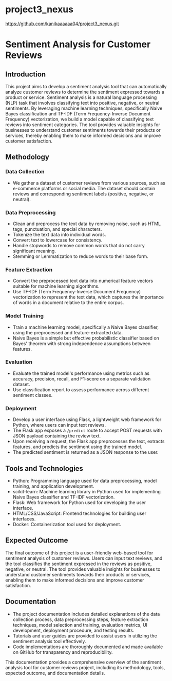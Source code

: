# project3_nexus
https://github.com/kanikaaaaaa04/project3_nexus.git
# Sentiment Analysis for Customer Reviews

## Introduction
This project aims to develop a sentiment analysis tool that can automatically analyze customer reviews to determine the sentiment expressed towards a product or service. Sentiment analysis is a natural language processing (NLP) task that involves classifying text into positive, negative, or neutral sentiments. By leveraging machine learning techniques, specifically Naive Bayes classification and TF-IDF (Term Frequency-Inverse Document Frequency) vectorization, we build a model capable of classifying text reviews into sentiment categories. The tool provides valuable insights for businesses to understand customer sentiments towards their products or services, thereby enabling them to make informed decisions and improve customer satisfaction.

## Methodology

### Data Collection
- We gather a dataset of customer reviews from various sources, such as e-commerce platforms or social media. The dataset should contain reviews and corresponding sentiment labels (positive, negative, or neutral).

### Data Preprocessing
- Clean and preprocess the text data by removing noise, such as HTML tags, punctuation, and special characters.
- Tokenize the text data into individual words.
- Convert text to lowercase for consistency.
- Handle stopwords to remove common words that do not carry significant meaning.
- Stemming or Lemmatization to reduce words to their base form.

### Feature Extraction
- Convert the preprocessed text data into numerical feature vectors suitable for machine learning algorithms.
- Use TF-IDF (Term Frequency-Inverse Document Frequency) vectorization to represent the text data, which captures the importance of words in a document relative to the entire corpus.

### Model Training
- Train a machine learning model, specifically a Naive Bayes classifier, using the preprocessed and feature-extracted data.
- Naive Bayes is a simple but effective probabilistic classifier based on Bayes' theorem with strong independence assumptions between features.

### Evaluation
- Evaluate the trained model's performance using metrics such as accuracy, precision, recall, and F1-score on a separate validation dataset.
- Use classification report to assess performance across different sentiment classes.

### Deployment
- Develop a user interface using Flask, a lightweight web framework for Python, where users can input text reviews.
- The Flask app exposes a `/predict` route to accept POST requests with JSON payload containing the review text.
- Upon receiving a request, the Flask app preprocesses the text, extracts features, and predicts the sentiment using the trained model.
- The predicted sentiment is returned as a JSON response to the user.

## Tools and Technologies
- Python: Programming language used for data preprocessing, model training, and application development.
- scikit-learn: Machine learning library in Python used for implementing Naive Bayes classifier and TF-IDF vectorization.
- Flask: Web framework for Python used for developing the user interface.
- HTML/CSS/JavaScript: Frontend technologies for building user interfaces.
- Docker: Containerization tool used for deployment.

## Expected Outcome
The final outcome of this project is a user-friendly web-based tool for sentiment analysis of customer reviews. Users can input text reviews, and the tool classifies the sentiment expressed in the reviews as positive, negative, or neutral. The tool provides valuable insights for businesses to understand customer sentiments towards their products or services, enabling them to make informed decisions and improve customer satisfaction.

## Documentation
- The project documentation includes detailed explanations of the data collection process, data preprocessing steps, feature extraction techniques, model selection and training, evaluation metrics, UI development, deployment procedure, and testing results.
- Tutorials and user guides are provided to assist users in utilizing the sentiment analysis tool effectively.
- Code implementations are thoroughly documented and made available on GitHub for transparency and reproducibility.

This documentation provides a comprehensive overview of the sentiment analysis tool for customer reviews project, including its methodology, tools, expected outcome, and documentation details.
